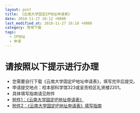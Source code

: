 ```yaml
---
layout: post
title: 《云南大学固定IP地址申请表》
date: 2018-11-27 16:12 +0800
last_modified_at: 2018-11-27 16:18 +0800
category: 常用下载
tags:
  - IP地址 
  - 申请
---
```

# 请按照以下提示进行办理
- 您需要自行下载《云南大学固定IP地址申请表》，填写完毕后提交。
- 申请提交地点：校本部科学馆323或呈贡校区礼贤楼2201。
- 具体填写指南请见附件
- [附件1：《云南大学固定IP地址申请表》](/assets/申请固定IP地址.xlsx)
- [附件2：《云南大学固定IP地址申请表》填写指南](/assets/申请固定IP地址填写指南.docx)
